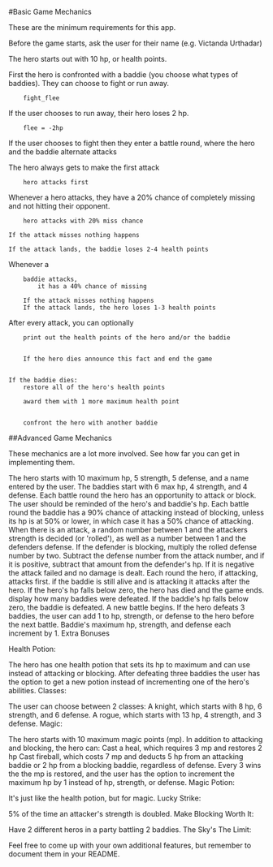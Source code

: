 #Basic Game Mechanics

These are the minimum requirements for this app.

Before the game starts, ask the user for their name (e.g. Victanda Urthadar)

The hero starts out with 10 hp, or health points.

First the hero is confronted with a baddie (you choose what types of baddies). They can choose to fight or run away.

		fight_flee

If the user chooses to run away, their hero loses 2 hp.

		flee = -2hp
		
If the user chooses to fight then they enter a battle round, where the hero and the baddie alternate attacks

The hero always gets to make the first attack
		
		hero attacks first
		
Whenever a hero attacks, they have a 20% chance of completely missing and not hitting their opponent.

		hero attacks with 20% miss chance
		
	If the attack misses nothing happens

	If the attack lands, the baddie loses 2-4 health points
		
Whenever a 
		
		baddie attacks, 
			it has a 40% chance of missing

		If the attack misses nothing happens
		If the attack lands, the hero loses 1-3 health points


After every attack, you can optionally 

		print out the health points of the hero and/or the baddie


		If the hero dies announce this fact and end the game


	If the baddie dies:
		restore all of the hero's health points

		award them with 1 more maximum health point


		confront the hero with another baddie


##Advanced Game Mechanics

These mechanics are a lot more involved. See how far you can get in implementing them.

The hero starts with 10 maximum hp, 5 strength, 5 defense, and a name entered by the user.
The baddies start with 6 max hp, 4 strength, and 4 defense.
Each battle round the hero has an opportunity to attack or block. The user should be reminded of the hero's and baddie's hp.
Each battle round the baddie has a 90% chance of attacking instead of blocking, unless its hp is at 50% or lower, in which case it has a 50% chance of attacking.
When there is an attack, a random number between 1 and the attackers strength is decided (or 'rolled'), as well as a number between 1 and the defenders defense. If the defender is blocking, multiply the rolled defense number by two. Subtract the defense number from the attack number, and if it is positive, subtract that amount from the defender's hp. If it is negative the attack failed and no damage is dealt.
Each round the hero, if attacking, attacks first. if the baddie is still alive and is attacking it attacks after the hero.
If the hero's hp falls below zero, the hero has died and the game ends. display how many baddies were defeated.
If the baddie's hp falls below zero, the baddie is defeated. A new battle begins.
If the hero defeats 3 baddies, the user can add 1 to hp, strength, or defense to the hero before the next battle. Baddie's maximum hp, strength, and defense each increment by 1.
Extra Bonuses

Health Potion:

The hero has one health potion that sets its hp to maximum and can use instead of attacking or blocking.
After defeating three baddies the user has the option to get a new potion instead of incrementing one of the hero's abilities.
Classes:

The user can choose between 2 classes:
A knight, which starts with 8 hp, 6 strength, and 6 defense.
A rogue, which starts with 13 hp, 4 strength, and 3 defense.
Magic:

The hero starts with 10 maximum magic points (mp).
In addition to attacking and blocking, the hero can:
Cast a heal, which requires 3 mp and restores 2 hp
Cast fireball, which costs 7 mp and deducts 5 hp from an attacking baddie or 2 hp from a blocking baddie, regardless of defense.
Every 3 wins the the mp is restored, and the user has the option to increment the maximum hp by 1 instead of hp, strength, or defense.
Magic Potion:

It's just like the health potion, but for magic.
Lucky Strike:

5% of the time an attacker's strength is doubled.
Make Blocking Worth It:

Have 2 different heros in a party battling 2 baddies.
The Sky's The Limit:

Feel free to come up with your own additional features, but remember to document them in your README.